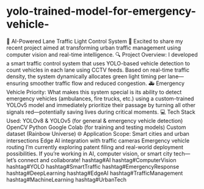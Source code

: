 # yolo-trained-model-for-emergency-vehicle-
🚦 AI-Powered Lane Traffic Light Control System 🚦
 Excited to share my recent project aimed at transforming urban traffic management using computer vision and real-time intelligence.
🔍 Project Overview:
 I developed a smart traffic control system that uses YOLO-based vehicle detection to count vehicles in each lane using CCTV feeds. Based on real-time traffic density, the system dynamically allocates green light timing per lane—ensuring smoother traffic flow and reduced congestion.
🚑 Emergency Vehicle Priority:
 What makes this system special is its ability to detect emergency vehicles (ambulances, fire trucks, etc.) using a custom-trained YOLOv5 model and immediately prioritize their passage by turning all other signals red—potentially saving lives during critical moments.
💻 Tech Stack Used:
YOLOv8 & YOLOv5 (for general & emergency vehicle detection)
OpenCV
Python
Google Colab (for training and testing models)
Custom dataset (Rainbow Universe)
🌐 Application Scope:
Smart cities and urban intersections
Edge AI integration with traffic cameras
Emergency vehicle routing
I’m currently exploring patent filing and real-world deployment possibilities. If you’re working in AI, computer vision, or smart city tech—let’s connect and collaborate!
hashtag#AI hashtag#ComputerVision hashtag#YOLO hashtag#SmartTraffic hashtag#EmergencyResponse hashtag#DeepLearning hashtag#EdgeAI hashtag#TrafficManagement hashtag#MachineLearning hashtag#UrbanTech
